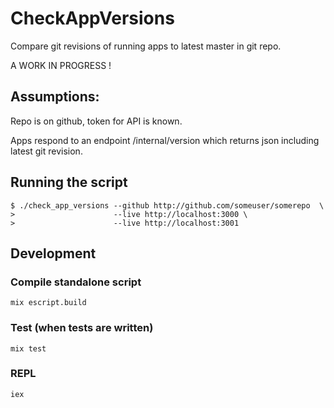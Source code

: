 # CheckAppVersions

Compare git revisions of running apps to latest master in git repo.

A WORK IN PROGRESS !

## Assumptions:

Repo is on github, token for API is known.

Apps respond to an endpoint /internal/version which returns json
including latest git revision.

## Running the script

    $ ./check_app_versions --github http://github.com/someuser/somerepo  \
    >                      --live http://localhost:3000 \
    >                      --live http://localhost:3001

## Development

### Compile standalone script

    mix escript.build

### Test (when tests are written)

    mix test

### REPL

    iex
